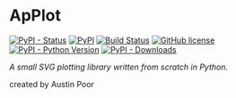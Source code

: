 # ApPlot

[![PyPI - Status](https://img.shields.io/pypi/status/applot)](https://pypi.org/project/applot/)
[![PyPI](https://img.shields.io/pypi/v/applot)](https://pypi.org/project/applot/)
[![Build Status](https://travis-ci.org/a-poor/applot.svg?branch=master)](https://travis-ci.org/a-poor/applot)
[![GitHub license](https://img.shields.io/github/license/a-poor/applot)](https://github.com/a-poor/applot/blob/master/LICENSE)
[![PyPI - Python Version](https://img.shields.io/pypi/pyversions/applot)](https://pypi.org/project/applot/)
[![PyPI - Downloads](https://img.shields.io/pypi/dm/applot)](https://pypi.org/project/applot/)

_A small SVG plotting library written from scratch in Python._

created by Austin Poor

